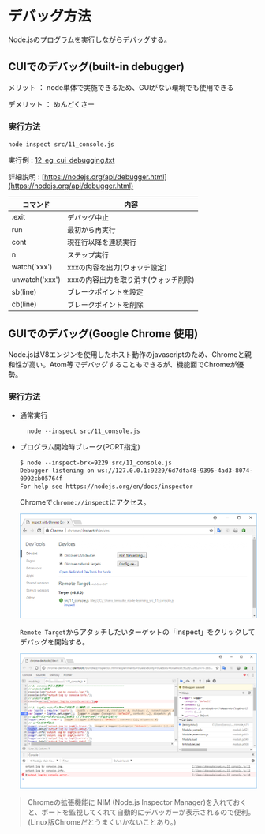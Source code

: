 デバッグ方法
====

Node.jsのプログラムを実行しながらデバッグする。

CUIでのデバッグ(built-in debugger)
----

メリット
： node単体で実施できるため、GUIがない環境でも使用できる

デメリット
： めんどくさー

### 実行方法

    node inspect src/11_console.js

実行例
: [12_eg_cui_debugging.txt](12_eg_cui_debugging.txt)

詳細説明
: [https://nodejs.org/api/debugger.html](https://nodejs.org/api/debugger.html)

|コマンド|内容|
|---|---|
|.exit|デバッグ中止|
|run|最初から再実行|
|cont|現在行以降を連続実行|
|n|ステップ実行|
|watch('xxx')|xxxの内容を出力(ウォッチ設定)|
|unwatch('xxx')|xxxの内容出力を取り消す(ウォッチ削除)|
|sb(line)|ブレークポイントを設定|
|cb(line)|ブレークポイントを削除|

GUIでのデバッグ(Google Chrome 使用)
----

Node.jsはV8エンジンを使用したホスト動作のjavascriptのため、Chromeと親和性が高い。Atom等でデバッグすることもできるが、機能面でChromeが優勢。

### 実行方法

* 通常実行

        node --inspect src/11_console.js

* プログラム開始時ブレーク(PORT指定)

    ~~~
    $ node --inspect-brk=9229 src/11_console.js
    Debugger listening on ws://127.0.0.1:9229/6d7dfa48-9395-4ad3-8074-0992cb05764f
    For help see https://nodejs.org/en/docs/inspector
    ~~~

    Chromeで`chrome://inspect`にアクセス。

    ![](images/12-001.png)

    `Remote Target`からアタッチしたいターゲットの「inspect」をクリックしてデバッグを開始する。

    ![](images/12-002.png)

> Chromeの拡張機能に NIM (Node.js Inspector Manager)を入れておくと、ポートを監視してくれて自動的にデバッガーが表示されるので便利。(Linux版Chromeだとうまくいかないことあり。)

